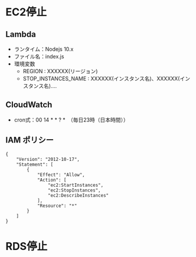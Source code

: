 # EC2停止
## Lambda
- ランタイム：Nodejs 10.x
- ファイル名：index.js
- 環境変数
    - REGION : XXXXXX(リージョン)
    - STOP_INSTANCES_NAME : XXXXXX(インスタンス名)、XXXXXX(インスタンス名)....
## CloudWatch
- cron式：00 14 * * ? *　（毎日23時（日本時間））
## IAM ポリシー
```
{
    "Version": "2012-10-17",
    "Statement": [
        {
            "Effect": "Allow",
            "Action": [
                "ec2:StartInstances",
                "ec2:StopInstances",
                "ec2:DescribeInstances"
            ],
            "Resource": "*"
        }
    ]
}
```
# RDS停止
